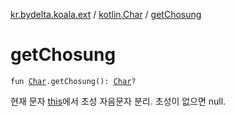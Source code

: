 [kr.bydelta.koala.ext](../index.md) / [kotlin.Char](index.md) / [getChosung](./get-chosung.md)

# getChosung

`fun `[`Char`](https://kotlinlang.org/api/latest/jvm/stdlib/kotlin/-char/index.html)`.getChosung(): `[`Char`](https://kotlinlang.org/api/latest/jvm/stdlib/kotlin/-char/index.html)`?`

현재 문자 [this](get-chosung/-this-.md)에서 초성 자음문자 분리. 초성이 없으면 null.

